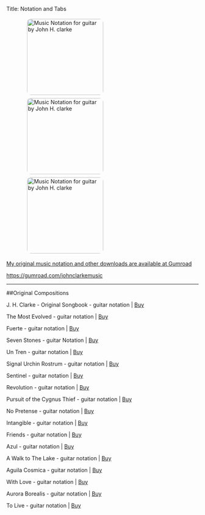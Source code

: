 Title: Notation and Tabs



<style>
    .photos {
        width: 80%; /* Or a fixed width like 500px */
        margin-left: auto;
        margin-right: auto;
        /* ... other flexbox properties ... */    }


   .photos img {
        margin: 4px;
        border-radius: 10px;
        max-width: 100%; /* or any suitable value */
        height: auto;

    }
</style>

<div class="photos">

<img src="{static}/images/to-live-notation-thumbnail.JPG" width="200" alt="Music Notation for guitar by John H. clarke" /><img src="{static}/images/fuerte-image-small.jpg" width="200" alt="Music Notation for guitar by John H. clarke" /><img src="{static}/images/tme-notation-thumb.jpg" width="200" alt="Music Notation for guitar by John H. clarke" /> </div>
<p><a href="https://johnclarkemusic.gumroad.com/?sort=highest_rated&tags=notation" target="_blank"> My original music notation and other downloads are available at Gumroad <br>

 https://gumroad.com/johnclarkemusic</a></p>

---


##Original Compositions



J. H. Clarke - Original Songbook - guitar notation | <a  href="https://gum.co/ABqtxe">Buy</a>

The Most Evolved - guitar notation | <a  href="https://gum.co/the-most-evolved-tabs">Buy</a>

Fuerte - guitar notation | <a  href="https://gum.co/fuerte-tab">Buy</a>

Seven Stones - guitar Notation | <a  href="https://gum.co/7stones">Buy</a>

Un Tren - guitar notation | <a  href="https://gum.co/tren-tab">Buy</a>

Signal Urchin Rostrum - guitar notation | <a  href="https://gum.co/signal-tab">Buy</a>

Sentinel - guitar notation | <a  href="https://gum.co/sentinel-tab">Buy</a>

Revolution - guitar notation | <a  href="https://gum.co/revolution-tab">Buy</a>

Pursuit of the Cygnus Thief - guitar notation | <a  href="https://gum.co/pursuit-tab">Buy</a>

No Pretense - guitar notation | <a  href="https://gum.co/pretense-tab">Buy</a>

Intangible - guitar notation | <a  href="https://gum.co/intangible-tab">Buy</a>

Friends - guitar notation | <a  href="https://gum.co/friends-tab">Buy</a>

Azul -  guitar notation | <a  href="https://gum.co/azul-tab">Buy</a>

A Walk to The Lake - guitar notation | <a  href="https://gum.co/walk-tab">Buy</a>

Aguila Cosmica - guitar notation | <a  href="https://gum.co/
aguila-tab">Buy</a>

With Love - guitar notation | <a  href="https://gum.co/with-love-tab">Buy</a>

Aurora Borealis - guitar notation | <a  href="https://gum.co/aurora-tab">Buy</a>

To Live - guitar notation | <a  href="https://gum.co/to-live-tab">Buy</a>
